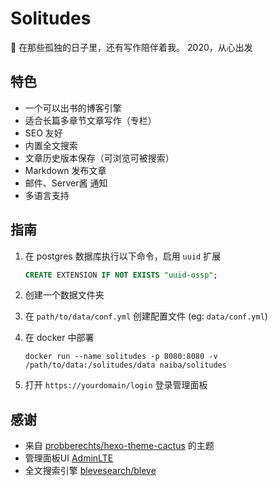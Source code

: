 # Solitudes

:smoking: 在那些孤独的日子里，还有写作陪伴着我。
2020，从心出发

## 特色

- 一个可以出书的博客引擎
- 适合长篇多章节文章写作（专栏）
- SEO 友好
- 内置全文搜索
- 文章历史版本保存（可浏览可被搜索）
- Markdown 发布文章
- 邮件、Server酱 通知
- 多语言支持

## 指南

1. 在 postgres 数据库执行以下命令，启用 `uuid` 扩展

    ```sql
    CREATE EXTENSION IF NOT EXISTS "uuid-ossp";
    ```

2. 创建一个数据文件夹
3. 在 `path/to/data/conf.yml` 创建配置文件 (eg: `data/conf.yml`)
4. 在 docker 中部署

    ```shell
    docker run --name solitudes -p 8080:8080 -v /path/to/data:/solitudes/data naiba/solitudes
    ```

5. 打开 `https://yourdomain/login` 登录管理面板

## 感谢

- 来自 [probberechts/hexo-theme-cactus](https://github.com/probberechts/hexo-theme-cactus) 的主题
- 管理面板UI [AdminLTE](https://adminlte.io/)
- 全文搜索引擎 [blevesearch/bleve](https://github.com/blevesearch/bleve)
